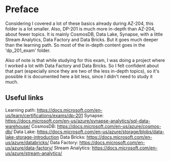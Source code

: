 # Preface

Considering I covered a lot of these basics already during AZ-204, this folder is a lot smaller. Also, DP-201 is much more in-depth than AZ-204, about fewer topics. It is mainly CosmosDB, Data Lake, Synapse, with a little Stream Analytics, Data Factory and Data Bricks. But it goes much deeper than the learning path. So most of the in-depth content goes in the 'dp_201_exam' folder.

Also of note is that while studying for this exam, I was doing a project where I worked a lot with Data Factory and Data Bricks. So I felt confident about that part (especially since they are two of the less in-depth topics), so it's possible it is documented here a bit less, since I didn't need to study it much.

## Useful links

Learning path: <https://docs.microsoft.com/en-us/learn/certifications/exams/dp-201>
Synapse: <https://docs.microsoft.com/en-us/azure/synapse-analytics/sql-data-warehouse/>
CosmosDB: <https://docs.microsoft.com/en-us/azure/cosmos-db/>
Data Lake: <https://docs.microsoft.com/en-us/azure/storage/blobs/data-lake-storage-introduction>
Data Bricks: <https://docs.microsoft.com/en-us/azure/databricks/>
Data Factory: <https://docs.microsoft.com/en-us/azure/data-factory/>
Stream Analytics: <https://docs.microsoft.com/en-us/azure/stream-analytics/>

